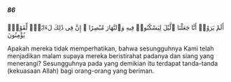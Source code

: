 ##### 86

<span class="ayah">أَلَمْ يَرَوْا۟ أَنَّا جَعَلْنَا ٱلَّيْلَ لِيَسْكُنُوا۟ فِيهِ وَٱلنَّهَارَ مُبْصِرًا ۚ إِنَّ فِى ذَٰلِكَ لَءَايَٰتٍۢ لِّقَوْمٍۢ يُؤْمِنُونَ</span>

<span class="ayah_translation">Apakah mereka tidak memperhatikan, bahwa sesungguhnya Kami telah menjadikan malam supaya mereka beristirahat padanya dan siang yang menerangi? Sesungguhnya pada yang demikian itu terdapat tanda-tanda (kekuasaan Allah) bagi orang-orang yang beriman.</span>
